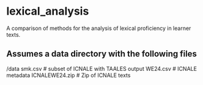 # lexical_analysis
A comparison of methods for the analysis of lexical proficiency in learner texts.

## Assumes a data directory with the following files
/data
smk.csv # subset of ICNALE with TAALES output
WE24.csv # ICNALE metadata
ICNALEWE24.zip # Zip of ICNALE texts
